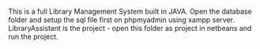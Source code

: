 This is a full Library Management System built in JAVA.
Open the database folder and setup the sql file first on phpmyadmin using xampp server.
LibraryAssistant is the project - open this folder as project in netbeans and run the project.